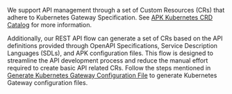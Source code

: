 We support API management through a set of Custom Resources (CRs) that adhere to Kubernetes Gateway Specification. See 
<a href="../../catalogs/kubernetes-crds" target="_blank">APK Kubernetes CRD Catalog</a> for more information.

Additionally, our REST API flow can generate a set of CRs based on the API definitions provided through OpenAPI Specifications, Service Description Languages (SDLs), and APK configuration files. This flow is designed to streamline the API development process and reduce the manual effort required to create basic API related CRs. Follow the steps mentioned in <a href="../../api-management-overview/tools-for-api-development#option-2---generate-k8s-custom-resources-using-config-generator-tool-and-deploy-the-api-using-kubernetes-client" target="_blank">Generate Kubernetes Gateway Configuration File</a> to generate Kubernetes Gateway configuration files.

